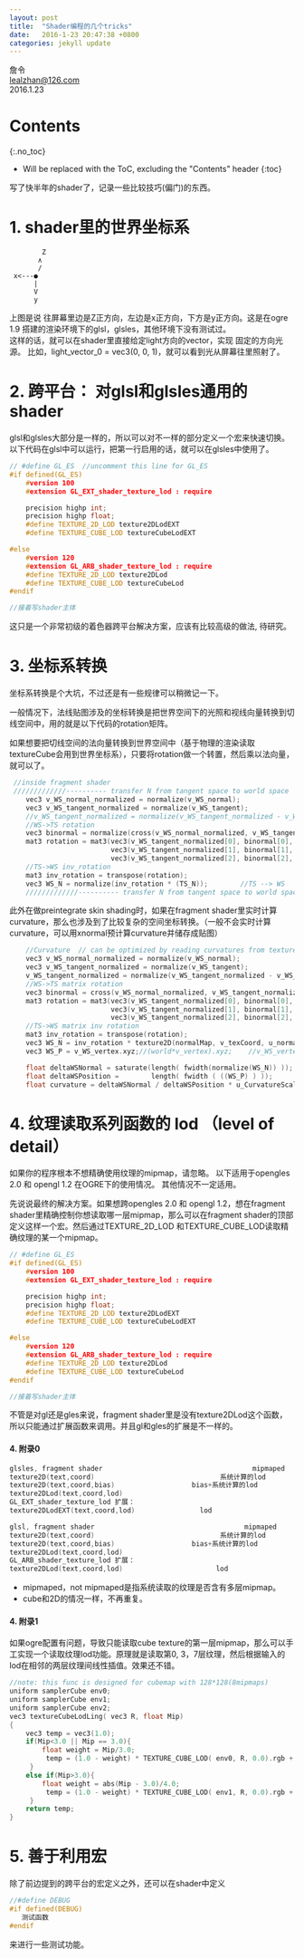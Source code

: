 ```yaml
---
layout: post
title:  "Shader编程的几个tricks"
date:   2016-1-23 20:47:38 +0800
categories: jekyll update
---
```


詹令   
lealzhan@126.com    
2016.1.23   


# Contents
{:.no_toc}

* Will be replaced with the ToC, excluding the "Contents" header
{:toc}

写了快半年的shader了，记录一些比较技巧(偏门)的东西。

# 1. shader里的世界坐标系

```
        Z
       ∧
       /
 x<---●
      |
      V
      y
```

上图是说 往屏幕里边是Z正方向，左边是x正方向，下方是y正方向。这是在ogre 1.9 搭建的渲染环境下的glsl，glsles，其他环境下没有测试过。   
这样的话，就可以在shader里直接给定light方向的vector，实现 固定的方向光源。 比如，light_vector_0 = vec3(0, 0, 1)，就可以看到光从屏幕往里照射了。


# 2. 跨平台： 对glsl和glsles通用的shader

glsl和glsles大部分是一样的，所以可以对不一样的部分定义一个宏来快速切换。以下代码在glsl中可以运行，把第一行启用的话，就可以在glsles中使用了。 

```c++
// #define GL_ES  //uncomment this line for GL_ES
#if defined(GL_ES)
    #version 100
    #extension GL_EXT_shader_texture_lod : require

    precision highp int;
    precision highp float;
    #define TEXTURE_2D_LOD texture2DLodEXT   
    #define TEXTURE_CUBE_LOD textureCubeLodEXT   

#else
    #version 120
    #extension GL_ARB_shader_texture_lod : require
    #define TEXTURE_2D_LOD texture2DLod
    #define TEXTURE_CUBE_LOD textureCubeLod
#endif

//接着写shader主体

```

这只是一个非常初级的着色器跨平台解决方案，应该有比较高级的做法, 待研究。


# 3. 坐标系转换

坐标系转换是个大坑，不过还是有一些规律可以稍微记一下。

一般情况下，法线贴图涉及的坐标转换是把世界空间下的光照和视线向量转换到切线空间中，用的就是以下代码的rotation矩阵。

如果想要把切线空间的法向量转换到世界空间中（基于物理的渲染读取textureCube会用到世界坐标系），只要将rotation做一个转置，然后乘以法向量，就可以了。


```c++
 //inside fragment shader
 /////////////---------- transfer N from tangent space to world space  ----------/////////////
    vec3 v_WS_normal_normalized = normalize(v_WS_normal);
    vec3 v_WS_tangent_normalized = normalize(v_WS_tangent);
    //v_WS_tangent_normalized = normalize(v_WS_tangent_normalized - v_WS_normal_normalized * v_WS_tangent_normalized * v_WS_normal_normalized);
    //WS->TS rotation
    vec3 binormal = normalize(cross(v_WS_normal_normalized, v_WS_tangent_normalized));
    mat3 rotation = mat3(vec3(v_WS_tangent_normalized[0], binormal[0], v_WS_normal_normalized[0]),  //first coloum
                         vec3(v_WS_tangent_normalized[1], binormal[1], v_WS_normal_normalized[1]),  //second coloum
                         vec3(v_WS_tangent_normalized[2], binormal[2], v_WS_normal_normalized[2])); //third coloum    
    //TS->WS inv_rotation
    mat3 inv_rotation = transpose(rotation);
    vec3 WS_N = normalize(inv_rotation * (TS_N));        //TS --> WS
    /////////////---------- transfer N from tangent space to world space END  ----------///////////// 
```

此外在做preintegrate skin shading时，如果在fragment shader里实时计算curvature，那么也涉及到了比较复杂的空间坐标转换。（一般不会实时计算curvature，可以用xnormal预计算curvature并储存成贴图）

```c++
    //Curvature  // can be optimized by reading curvatures from texture or ogre
    vec3 v_WS_normal_normalized = normalize(v_WS_normal);
    vec3 v_WS_tangent_normalized = normalize(v_WS_tangent);
    v_WS_tangent_normalized = normalize(v_WS_tangent_normalized - v_WS_normal_normalized * v_WS_tangent_normalized * v_WS_normal_normalized);
    //WS->TS matrix rotation
    vec3 binormal = cross(v_WS_normal_normalized, v_WS_tangent_normalized);
    mat3 rotation = mat3(vec3(v_WS_tangent_normalized[0], binormal[0], v_WS_normal_normalized[0]),
                         vec3(v_WS_tangent_normalized[1], binormal[1], v_WS_normal_normalized[1]),
                         vec3(v_WS_tangent_normalized[2], binormal[2], v_WS_normal_normalized[2]));
    //TS->WS matrix inv rotation
    mat3 inv_rotation = transpose(rotation);
    vec3 WS_N = inv_rotation * texture2D(normalMap, v_texCoord, u_normal_map_blur_level).xyz;        //TS --> WS
    vec3 WS_P = v_WS_vertex.xyz;//(world*v_vertex).xyz;    //v_WS_vertex.xyz;         //TS --> WS

    float deltaWSNormal = saturate(length( fwidth(normalize(WS_N)) )); 
    float deltaWSPosition =        length( fwidth ( ((WS_P) ) ));
    float curvature = deltaWSNormal / deltaWSPosition * u_CurvatureScale;
```


# 4. 纹理读取系列函数的 lod （level of detail）

如果你的程序根本不想精确使用纹理的mipmap，请忽略。
以下适用于opengles 2.0 和 opengl 1.2 在OGRE下的使用情况。 其他情况不一定适用。

先说说最终的解决方案。如果想跨opengles 2.0 和 opengl 1.2，想在fragment shader里精确控制你想读取哪一层mipmap，那么可以在fragment shader的顶部定义这样一个宏。然后通过TEXTURE_2D_LOD 和TEXTURE_CUBE_LOD读取精确纹理的某一个mipmap。

```c++
// #define GL_ES
#if defined(GL_ES)
    #version 100
    #extension GL_EXT_shader_texture_lod : require

    precision highp int;
    precision highp float;
    #define TEXTURE_2D_LOD texture2DLodEXT   
    #define TEXTURE_CUBE_LOD textureCubeLodEXT   

#else
    #version 120
    #extension GL_ARB_shader_texture_lod : require
    #define TEXTURE_2D_LOD texture2DLod
    #define TEXTURE_CUBE_LOD textureCubeLod
#endif

//接着写shader主体
```


不管是对gl还是gles来说，fragment shader里是没有texture2DLod这个函数，所以只能通过扩展函数来调用。并且gl和gles的扩展是不一样的。


#### 4. 附录0

```c++
glsles, fragment shader                                     mipmaped                       not mipmaped
texture2D(text,coord)                               系统计算的lod                              0
texture2D(text,coord,bias)                   bias+系统计算的lod             
texture2DLod(text,coord,lod)
GL_EXT_shader_texture_lod 扩展：
texture2DLodEXT(text,coord,lod)                lod                                         

glsl, fragment shader                                     mipmaped                           not mipmaped
texture2D(text,coord)                               系统计算的lod                              0
texture2D(text,coord,bias)                   bias+系统计算的lod             
texture2DLod(text,coord,lod)
GL_ARB_shader_texture_lod 扩展：
texture2DLod(text,coord,lod)                       lod                                         
```

* mipmaped，not mipmaped是指系统读取的纹理是否含有多层mipmap。
* cube和2D的情况一样，不再重复。

#### 4. 附录1

如果ogre配置有问题，导致只能读取cube texture的第一层mipmap，那么可以手工实现一个读取纹理lod功能。原理就是读取第0, 3，7层纹理，然后根据输入的lod在相邻的两层纹理间线性插值。效果还不错。

```c++
//note: this func is designed for cubemap with 128*128(8mipmaps)
uniform samplerCube env0;
uniform samplerCube env1;
uniform samplerCube env2;
vec3 textureCubeLodLing( vec3 R, float Mip)
{ 
    vec3 temp = vec3(1.0);
    if(Mip<3.0 || Mip == 3.0){
        float weight = Mip/3.0;
         temp = (1.0 - weight) * TEXTURE_CUBE_LOD( env0, R, 0.0).rgb +  weight * TEXTURE_CUBE_LOD( env1, R, 0.0).rgb ;
     }
    else if(Mip>3.0){
        float weight = abs(Mip - 3.0)/4.0;
         temp = (1.0 - weight) * TEXTURE_CUBE_LOD( env1, R, 0.0).rgb +  weight * TEXTURE_CUBE_LOD( env2, R, 0.0).rgb ;
     }
    return temp;
}
```




# 5. 善于利用宏

除了前边提到的跨平台的宏定义之外，还可以在shader中定义

```c++
//#define DEBUG
#if defined(DEBUG)
   测试函数
#endif
```

来进行一些测试功能。


